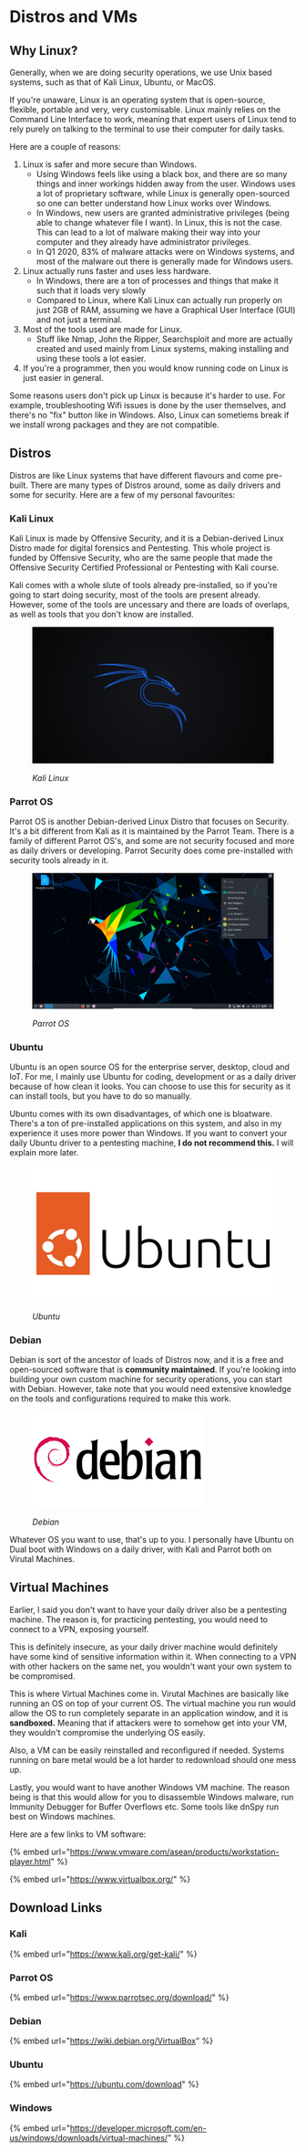 # Distros and VMs

## Why Linux?

Generally, when we are doing security operations, we use Unix based systems, such as that of Kali Linux, Ubuntu, or MacOS.

If you're unaware, Linux is an operating system that is open-source, flexible, portable and very, very customisable. Linux mainly relies on the Command Line Interface to work, meaning that expert users of Linux tend to rely purely on talking to the terminal to use their computer for daily tasks.

Here are a couple of reasons:

1. Linux is safer and more secure than Windows.
   * Using Windows feels like using a black box, and there are so many things and inner workings hidden away from the user. Windows uses a lot of proprietary software, while Linux is generally open-sourced so one can better understand how Linux works over Windows.
   * In Windows, new users are granted administrative privileges (being able to change whatever file I want). In Linux, this is not the case. This can lead to a lot of malware making their way into your computer and they already have administrator privileges.
   * In Q1 2020, 83% of malware attacks were on Windows systems, and most of the malware out there is generally made for Windows users.
2. Linux actually runs faster and uses less hardware.
   * In Windows, there are a ton of processes and things that make it such that it loads very slowly
   * Compared to Linux, where Kali Linux can actually run properly on just 2GB of RAM, assuming we have a Graphical User Interface (GUI) and not just a terminal.
3. Most of the tools used are made for Linux.
   * Stuff like Nmap, John the Ripper, Searchsploit and more are actually created and used mainly from Linux systems, making installing and using these tools a lot easier.
4. If you're a programmer, then you would know running code on Linux is just easier in general.

Some reasons users don't pick up Linux is because it's harder to use. For example, troubleshooting Wifi issues is done by the user themselves, and there's no "fix" button like in Windows. Also, Linux can sometiems break if we install wrong packages and they are not compatible.&#x20;

## Distros

Distros are like Linux systems that have different flavours and come pre-built. There are many types of Distros around, some as daily drivers and some for security. Here are a few of my personal favourites:

### Kali Linux

Kali Linux is made by Offensive Security, and it is a Debian-derived Linux Distro made for digital forensics and Pentesting. This whole project is funded by Offensive Security, who are the same people that made the Offensive Security Certified Professional or Pentesting with Kali course.

Kali comes with a whole slute of tools already pre-installed, so if you're going to start doing security, most of the tools are present already. However, some of the tools are uncessary and there are loads of overlaps, as well as tools that you don't know are installed.&#x20;

<figure><img src="../../.gitbook/assets/929075-Kali-Linux-Kali-Linux-NetHunter-Linux-Unix-Lenovo.jpg" alt=""><figcaption><p><em>Kali Linux</em></p></figcaption></figure>

### Parrot OS

Parrot OS is another Debian-derived Linux Distro that focuses on Security. It's a bit different from Kali as it is maintained by the Parrot Team. There is a family of different Parrot OS's, and some are not security focused and more as daily drivers or developing. Parrot Security does come pre-installed with security tools already in it.

<figure><img src="../../.gitbook/assets/ParrotOS-4.6-plasma.jpg" alt=""><figcaption><p><em>Parrot OS</em></p></figcaption></figure>

### Ubuntu

Ubuntu is an open source OS for the enterprise server, desktop, cloud and IoT. For me, I mainly use Ubuntu for coding, development or as a daily driver because of how clean it looks. You can choose to use this for security as it can install tools, but you have to do so manually.&#x20;

Ubuntu comes with its own disadvantages, of which one is bloatware. There's a ton of pre-installed applications on this system, and also in my experience it uses more power than Windows. If you want to convert your daily Ubuntu driver to a pentesting machine, **I do not recommend this.** I will explain more later.

<figure><img src="../../.gitbook/assets/maxresdefault.jpg" alt=""><figcaption><p><em>Ubuntu</em></p></figcaption></figure>

### Debian&#x20;

Debian is sort of the ancestor of loads of Distros now, and it is a free and open-sourced software that is **community maintained**. If you're looking into building your own custom machine for security operations, you can start with Debian. However, take note that you would need extensive knowledge on the tools and configurations required to make this work.

<figure><img src="../../.gitbook/assets/images.png" alt=""><figcaption><p><em>Debian</em></p></figcaption></figure>

Whatever OS you want to use, that's up to you. I personally have Ubuntu on Dual boot with Windows on a daily driver, with Kali and Parrot both on Virutal Machines.

## Virtual Machines

Earlier, I said you don't want to have your daily driver also be a pentesting machine. The reason is, for practicing pentesting, you would need to connect to a VPN, exposing yourself.&#x20;

This is definitely insecure, as your daily driver machine would definitely have some kind of sensitive information within it. When connecting to a VPN with other hackers on the same net, you wouldn't want your own system to be compromised.

This is where Virtual Machines come in. Virutal Machines are basically like running an OS on top of your current OS. The virtual machine you run would allow the OS to run completely separate in an application window, and it is **sandboxed.** Meaning that if attackers were to somehow get into your VM, they wouldn't compromise the underlying OS easily.

Also, a VM can be easily reinstalled and reconfigured if needed. Systems running on bare metal would be a lot harder to redownload should one mess up.

Lastly, you would want to have another Windows VM machine. The reason being is that this would allow for you to disassemble Windows malware, run Immunity Debugger for Buffer Overflows etc. Some tools like dnSpy run best on Windows machines.

Here are a few links to VM software:

{% embed url="https://www.vmware.com/asean/products/workstation-player.html" %}

{% embed url="https://www.virtualbox.org/" %}

## Download Links

### Kali

{% embed url="https://www.kali.org/get-kali/" %}

### Parrot OS

{% embed url="https://www.parrotsec.org/download/" %}

### **Debian**

{% embed url="https://wiki.debian.org/VirtualBox" %}

### Ubuntu

{% embed url="https://ubuntu.com/download" %}

### Windows

{% embed url="https://developer.microsoft.com/en-us/windows/downloads/virtual-machines/" %}
